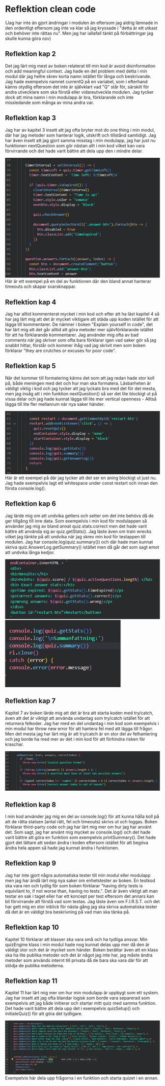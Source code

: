 # Reflektion clean code
(Jag har inte än gjort ändringar i modulen än eftersom jag aldrig lämnade in den ordentligt eftersom jag inte va klar så jag kryssade i "detta är ett utkast och behöver inte rättas nu". Men jag har iallafall tänkt på förbättringar jag skulle kunna göra osv)

## Reflektion kap 2

Det jag lärt mig mest av boken relaterat till min kod är avoid disinformation och add meaningful context. Jag hade en del problem med detta i min modul där jag hellre skrev korta namn istället för långa och beskrivande. Jag hade exempelvis namnet currentQ på en variabel, som i efterhand känns otydlig eftersom det inte är självklart vad "Q" står för, särskilt för andra utvecklare som ska förstå eller vidareutveckla modulen. Jag tycker dock att mina namn i min modulapp är bra, förklarande och inte missledande som många av mina andra var.

## Reflektion kap 3

Jag har av kapitel 3 insett att jag ofta bryter mot do one thing i min modul, där har jag metoder som hanterar logik, utskrift och tillstånd samtidigt. Jag har även insett att jag gjort samma misstag i min modulapp, jag har just nu funktionen nextQuestion som gör nästan allt i min kod vilket kan vara förvirrande och det hade varit bättre att dela upp den i mindre delar. 

![Bild på kod](Images/image.png)
Här är ett exempel på en del av funktionen där den bland annat hanterar timeouts och skapar svarsknappar.


## Reflektion kap 4

Jag har alltid kommenterat mycket i min kod och efter att ha läst kapitel 4 så har jag lärt mig att det är mycket viktigare att städa upp koden istället för att lägga till kommentarer. De nämner i boken "Explain yourself in code", det har lärt mig att det går alltid att göra metoder mer självförklarande istället för att ha förklarande kommentarer. Jag använder mig ofta av bad comments när jag skriver som ofta bara förklarar igen vad saker gör så jag snabbt hittar, förstår och kommer ihåg vad jag skrivit men som boken förklarar "they are crutches or excuses for poor code".

## Reflektion kap 5

När det kommer till formatering känns det som att jag redan hade stor koll på, både meningen med det och hur man ska formatera. Läsbarheten är väldigt viktig i kod och jag tycker att jag lyckats bra med det för det mesta, men jag insåg att i min funktion nextQuestion() så ser det lite blockigt ut på vissa delar och jag hade kunnat lägga till lite mer vertical openness - Alltså lägga till lite fler mellanrum när nya saker händer.

![Bild på kod](Images/image-2.png)
Här är ett exempel på där jag tycker att det ser en aning blockigt ut just nu. Jag hade exempelvis lagt ett whitespace under const restart och innan den första console.log().

## Reflektion kap 6

Jag lärde mig om att undvika getters och setter om det inte behövs då de ger tillgång till inre data. Som exempelvis i min kod för modulappen så använder jag mig av bland annat quiz.stats.correct men det hade varit bättre att använda sig av quiz.getStats(). Jag läste även om train wrecks vilket jag tänkte på att undvika när jag skrev min kod för testappen till modulen. Jag har console.log(quiz.summary()) och där hade man kunnat skriva quiz.AnswerLog.getSummary() istället men då går det som sagt emot att undvika långa kedjor. 

![Bild på kod](Images/image-1.png)
![bild på kod](Images/image-3.png)

## Reflektion kap 7

Kapitel 7 av boken lärde mig att det är bra att starta koden med try/catch, även att det är viktigt att använda undantag som try/catch istället för att returnera felkoder. Jag har med en del undantag i min kod som exempelvis i min modul har throw new error för att hantera fel med att lägga till frågor. Men det mesta jag har lärt mig är att try/catch är en stor del av felhantering och jag borde ha med mer av det i min kod för att förhindra risken för kraschar.

![bild på kod](Images/image-4.png)

## Reflektion kap 8

I min kod använder jag mig en del av console.log() för att kunna hålla koll på att de rätta statsen (antal rätt, fel och timeouts) skrivs ut och loggas. Boken förklarar third-party code och jag har lärt mig mer om hur jag har använt det. Som sagt, jag har använt mig mycket av console.log() och det hade varit bättre att göra en funktion som exempelvis printSummary(). Det hade gjort det lättare att sedan ändra i koden eftersom istället för att begöva ändra hela appen så hade jag kunnat ändra i funktionen.

## Reflektion kap 9

Jag har inte gjort några automatiska tester till min modul eller modulapp men jag har ändå lärt mig nya saker om enhetstester av boken. En testkod ska vara ren och tydlig för som boken förklarar "having dirty tests is equivilant to, if not worse than, having no tests.". Det är även viktigt att man testar en sak i taget eller har ett koncept per test eftersom det annars kan bli förvirrande att förstå vad som testas. Jag läste även om F.I.R.S.T. och det har gett mig en stor inblick för nästa gång jag ska skriva automatiska tester då det är en väldigt bra beskrivning på vad man ska tänka på.  

## Reflektion kap 10

Kapitel 10 förklarar att klasser ska vara små och ha tydliga ansvar. Min quizEngine klass i min modul hade nog kunnat delas upp mer då den är väldigt stor och det är mycket som händer. Boken berättar även att en klass ska ha lite publika metoder och det är något jag inte har, jag måste ändra metoder som används internt till privata då de bara ska vara där för att stödja de publika metoderna. 

## Reflektion kap 11

Kapitel 11 har lärt mig mer om hur min modulapp är uppbygt som ett system. Jag har insett att jag ofta blandar logisk som borde vara separerad som exempelvis att jag både initierar och startar mitt quiz med samma funktion. Det hade varit bättre att dela upp det i exempelvis quizSetup() och initiateQuiz() för att göra det tydligare. 

![bild på kod](Images/image-5.png)
Exempelvis här dela upp frågorna i en funktion och starta quizet i en annan.

